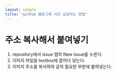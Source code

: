 ```yaml
---
layout: single
title: "github 블로그에 사진 삽입하는 방법"
---
```


# 주소 복사해서 붙여넣기

1. repository에서 issue 탭의 New issue를 누른다.   
2. 이미지 파일을 textbox에 끌어다 넣는다.   
3. 이미지 주소를 복사하여 글의 필요한 부분에 붙여넣는다.   
 
